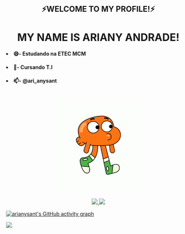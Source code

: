 

<!--
**arianysant/arianysant** is a ✨ _special_ ✨ repository because its `README.md` (this file) appears on your GitHub profile.

Here are some ideas to get you started:

- 🔭 I’m currently working on ...
- 🌱 I’m currently learning ...
- 👯 I’m looking to collaborate on ...
- 🤔 I’m looking for help with ...
- 💬 Ask me about ...
- 📫 How to reach me: ...
- 😄 Pronouns: ...
- ⚡ Fun fact: ...
-->
<h2 align="center">⚡WELCOME TO MY PROFILE!⚡</h2>
<h1 align="center"> MY NAME IS ARIANY ANDRADE! </h1>


<h4><li>😄-  Estudando na ETEC MCM</li></h4>
<h4><li>💬-  Cursando T.I</li></h4>
<h4><li>📫-  @ari_anysant</li></h4>

<br>
<div align="center">
  <img width="50%" src="https://github.com/arianysant/arianysant/blob/main/the-amazing-world-of-gumball-darwin.gif">
</div>

<br>
<div align="center">
  <a href="https://github.com/arianysant">
  <img height="180em" src="https://github-readme-stats.vercel.app/api?username=arianysant&show_icons=true&theme=dracula&include_all_commits=true&count_private=true"/>
  <img height="180em" src="https://github-readme-stats.vercel.app/api/top-langs/?username=arianysant&layout=compact&langs_count=7&theme=dracula"/>
</div>

![arianysant's GitHub activity graph](https://activity-graph.herokuapp.com/graph?username=arianysant&hide_border=true&theme=github-light)

<a href="https://instagram.com/ari_anysant" target="_blank"><img src="https://img.shields.io/badge/-Instagram-%23E4405F?style=for-the-badge&logo=instagram&logoColor=white" target="_blank"></a>
